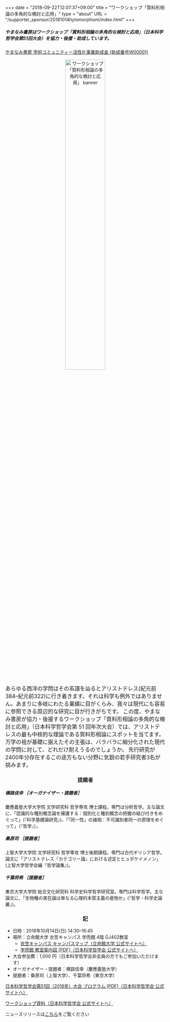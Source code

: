 +++
date = "2018-09-22T12:07:37+09:00"
title = "ワークショップ「質料形相論の多角的な検討と応用」"
type = "about"
URL = "/supporter_sponsor/20181014hylomorphism/index.html"
+++


##### やまなみ書房はワークショップ「質料形相論の多角的な検討と応用」（日本科学哲学会第51回大会）を協力・後援・助成しています。


[やまなみ書房 学術コミュニティー活性化事業助成金 (助成番号W00001)](/grants/)


<p style="text-align: center;"><img src="/images/recentWorks/20181014hylomorphism_ol.svg" alt="ワークショップ「質料形相論の多角的な検討と応用」 banner" width=50%></p>

<span style="font-size: 120%;">
あらゆる西洋の学問はその系譜を辿るとアリストテレス(紀元前384–紀元前322)に行き着きます。それは科学も例外ではありません。あまりに多岐にわたる業績に目がくらみ、我々は現代にも容易に参照できる周辺的な研究に目が行きがちです。</span>


<span style="font-size: 120%;">
この度、やまなみ書房が協力・後援するワークショップ「質料形相論の多角的な検討と応用」（日本科学哲学会第 51 回年次大会）では、アリストテレスの最も中核的な理論である質料形相論にスポットを当てます。万学の祖が基礎に据えたその主張は、バラバラに細分化された現代の学問に対して、どれだけ耐えうるのでしょうか。</span>

<span style="font-size: 120%;">
先行研究が2400年分存在するこの途方もない分野に気鋭の若手研究者3名が挑みます。
</span>

<H3 style="text-align: center;">提題者</H3>

##### 横路佳幸 ［オーガナイザー・提題者］

慶應義塾大学大学院 文学研究科 哲学専攻 博士課程。専門は分析哲学。主な論文に、「認識的な種別概念論を擁護する：個別化と種別概念の把握の結び付きをめぐって」(『科学基礎論研究』)、「「同一性」の諸相：不可識別者同一の原理をめぐって」（『哲学』）。

##### 桑原司 ［提題者］

上智大学大学院 文学研究科 哲学専攻 博士後期課程。専門は古代ギリシア哲学。論文に「アリストテレス『カテゴリー論』における述定とヒュポケイメノン」(上智大学哲学会編『哲学論集』)。

##### 千葉将希 ［提題者］

東京大学大学院 総合文化研究科 科学史科学哲学研究室。専門は科学哲学。主な論文に、「生物種の実在論は単なる心理的本質主義の産物か」(『哲学・科学史論叢』)。

<H3 style="text-align: center;">記</H3>

* 日時：2018年10月14日(日)  14:30–16:45
* 場所：立命館大学 衣笠キャンパス 学而館 4階 GJ402教室
    * [衣笠キャンパス キャンパスマップ（立命館大学 公式サイトへ）](http://www.ritsumei.ac.jp/campusmap/kinugasa/)
    * [学而館 教室案内図 [PDF]（日本科学哲学会 公式サイトへ）](http://pssj.info/program/program_data/51/map.pdf)
* 大会参加費：1,000 円（日本科学哲学会非会員の方でもご参加いただけます）
* オーガナイザー・提題者：横路佳幸（慶應義塾大学）
* 提題者：桑原司（上智大学）、千葉将希（東京大学）


[日本科学哲学会第51回（2018年）大会 プログラム [PDF]（日本科学哲学会 公式サイトへ）](http://pssj.info/program/program_data/51/program51.pdf)

[ワークショップ資料（日本科学哲学会 公式サイトへ）](http://pssj.info/program/program_data/51/ws/index.html)


ニュースリリースは[こちら](/news/20180922hylomorphism/)をご覧ください


<script type="application/ld+json">
{
	"@context": "http://schema.org",
	"@type": "Event",
	"name" : "ワークショップ「質料形相論の多角的な検討と応用」",
	"description": "やまなみ書房はワークショップ「質料形相論の多角的な検討と応用」（日本科学哲学会第51回大会）を協力・後援しています。",
	"location": {
		"@type": "Place",
		"address": {
			"@type": "PostalAddress",
			"addressLocality": "Kyoto, Japan",
			"postalCode": "603-8577",
			"streetAddress": "Ritsumeikan University Gakujikan-hall Room GJ402, 56-1 Toji-in Kitamachi, Kita-ku, Kyoto",
			"addressCountry" : "JP"
		},
		"name": "立命館大学 衣笠キャンパス 学而館 4階 GJ402教室"
	},
	"organizer": {
		"@type": "Person",
		"name": "横路佳幸",
		"affiliation": {
			"@type" : "Organization",
			"name" : "慶應義塾大学"
		}
	},
	"performer": [
		{
			"@type": "Person",
			"name": "横路佳幸",
			"affiliation": {
				"@type" : "Organization",
				"name" : "慶應義塾大学"
			}
		},
		{
			"@type": "Person",
			"name": "桑原司",
			"affiliation": {
				"@type" : "Organization",
				"name" : "上智大学"
			}
		},
		{
			"@type": "Person",
			"name": "千葉将希",
			"affiliation": {
				"@type" : "Organization",
				"name" : "東京大学"
			}
		}
	],
	"startDate": "2018-10-14T14:30:00+09:00",
	"endDate": "2018-10-14T16:45:00+09:00",
	"sponsor" : {
		"@type" : "Organization",
		"name" : ["やまなみ書房", "Yamanami Books"]
	},
	"offers": {
		"@type": "Offer",
		"price": "1000",
		"priceCurrency": "JPY",
		"availability": "http://schema.org/InStock",
		"url": "http://pssj.info/program/program.html",
		"validFrom": "2018-10-12T18:30:00+09:00"
	},
	"image": "https://www.yamanami.tokyo/images/misc/20181014hylomorphism_ol.png",
	"url": "https://www.yamanami.tokyo/supporter_sponsor/20181014hylomorphism/"
}
</script>
